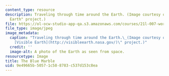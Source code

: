 ```yaml
---
content_type: resource
description: Traveling through time around the Earth. (Image courtesy of NASA's "Visible
  Earth" project.)
file: https://ol-ocw-studio-app-qa.s3.amazonaws.com/courses/21l-007-world-literatures-travel-writing-fall-2008/9e49665b50571c588783c537d153c8ea_21l-007f08.jpg
file_type: image/jpeg
image_metadata:
  caption: "Traveling through time around the Earth.\_(Image courtesy of NASA's \"\
    [Visible Earth](http://visibleearth.nasa.gov/)\" project.)"
  credit: ''
  image-alt: A photo of the Earth as seen from space.
resourcetype: Image
title: The Blue Marble
uid: 9e49665b-5057-1c58-8783-c537d153c8ea
---
```

